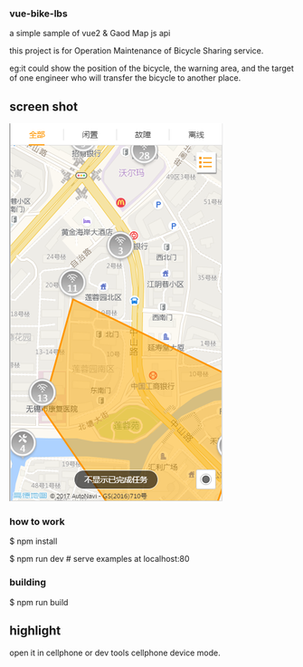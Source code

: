 ### vue-bike-lbs

a simple sample of vue2 & Gaod Map js api

this project is for Operation Maintenance of Bicycle Sharing service.

eg:it could show the position of the bicycle, the warning area, and the target of one engineer who will transfer the bicycle to another place.

## screen shot

![image](https://raw.githubusercontent.com/DarylLi/vue-bike-lbs/master/demo/lbs-bike.png)

### how to work
$ npm install

$ npm run dev # serve examples at localhost:80

### building
$ npm run build

## highlight
open it in cellphone or dev tools cellphone device mode.